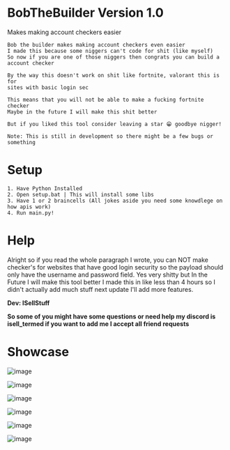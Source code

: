 # BobTheBuilder Version 1.0
Makes making account checkers easier

```
Bob the builder makes making account checkers even easier
I made this because some niggers can't code for shit (like myself)
So now if you are one of those niggers then congrats you can build a account checker

By the way this doesn't work on shit like fortnite, valorant this is for
sites with basic login sec

This means that you will not be able to make a fucking fortnite checker 
Maybe in the future I will make this shit better

But if you liked this tool consider leaving a star 😁 goodbye nigger!
```

```Note: This is still in development so there might be a few bugs or something```

# Setup

```
1. Have Python Installed
2. Open setup.bat | This will install some libs
3. Have 1 or 2 braincells (All jokes aside you need some knowdlege on how apis work)
4. Run main.py!
```

# Help

Alright so if you read the whole paragraph I wrote, you can NOT make checker's for websites that have good login security so the payload should only have the username and password field. 
Yes very shitty but In the Future I will make this tool better I made this in like less than 4 hours so I didn't actually add much stuff next update I'll add more features.

**Dev: ISellStuff**

**So some of you might have some questions or need help my discord is isell_termed if you want to add me I accept all friend requests**

# Showcase
![image](https://github.com/user-attachments/assets/dbb6e597-1ab2-440a-aa99-a0e19ba94de2)

![image](https://github.com/user-attachments/assets/3d18b145-5bc4-47db-ba9c-79ec56a6c82a)

![image](https://github.com/user-attachments/assets/abbbc854-3d13-40b2-87b3-695e6354bdbc)

![image](https://github.com/user-attachments/assets/fc3975a6-bbf5-4410-a9a8-9e0d8806f65f)

![image](https://github.com/user-attachments/assets/eec1770e-a852-4570-9e91-0ee9d20fd1f5)

![image](https://github.com/user-attachments/assets/a103e3ee-6558-47b6-9b11-852454de1cf6)
